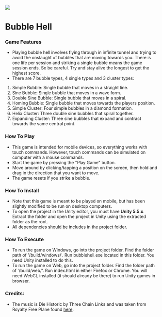 ![](http://i.imgur.com/HZLuaQ0.gif)

# Bubble Hell

### Game Features
- Playing bubble hell involves flying through in infinite tunnel and trying to avoid the onslaught of bubbles that are moving towards you. There is one life per session and striking a single bubble means the game session ends. So be careful. Try and stay alive the longest to get the highest score.
- There are 7 bubble types, 4 single types and 3 cluster types:

1. Simple Bubble: Single bubble that moves in a straight line.
2. Sine Bubble: Single bubble that moves in a wave form.
3. Double Sine Bubble: Single bubble that moves in a spiral.
4. Homing Bubble: Single bubble that moves towards the players position.
5. Simple Cluster: Four simple bubbles in a diamond formation.
6. Helix Cluster: Three double sine bubbles that spiral together.
7. Expanding Cluster: Three sine bubbles that expand and contract towards the same central point.

### How To Play
- This game is intended for mobile devices, so everything works with touch commands. However, touch commands can be simulated on computer with a mouse commands.
- Start the game by pressing the "Play Game" button.
- Move around by clicking/tapping a position on the screen, then hold and drag in the direction that you want to move.
- The game resets if you strike a bubble.

### How To Install
- Note that this game is meant to be played on mobile, but has been slightly modified to be run on desktop computers.
- To open the project in the Unity editor, you must have **Unity 5.5.x**. Extract the folder and open the project in Unity using the extracted folder as the root.
- All dependencies should be includes in the project folder.

### How To Execute
-  To run the game on Windows, go into the project folder. Find the folder path of '/build/windows/'. Run bubblehell.exe located in this folder. You need Unity installed to do this.
-  To run the game on Web, go into the project folder. Find the folder path of '/build/web/'. Run index.html in either Firefox or Chrome. You will need WebGL installed (it should already be there) to run Unity games in browser.

### Credits:
- The music is Die Historic by Three Chain Links and was taken from Royalty Free Plane found [here](https://www.youtube.com/watch?v=ZyVq4HF8oRw).